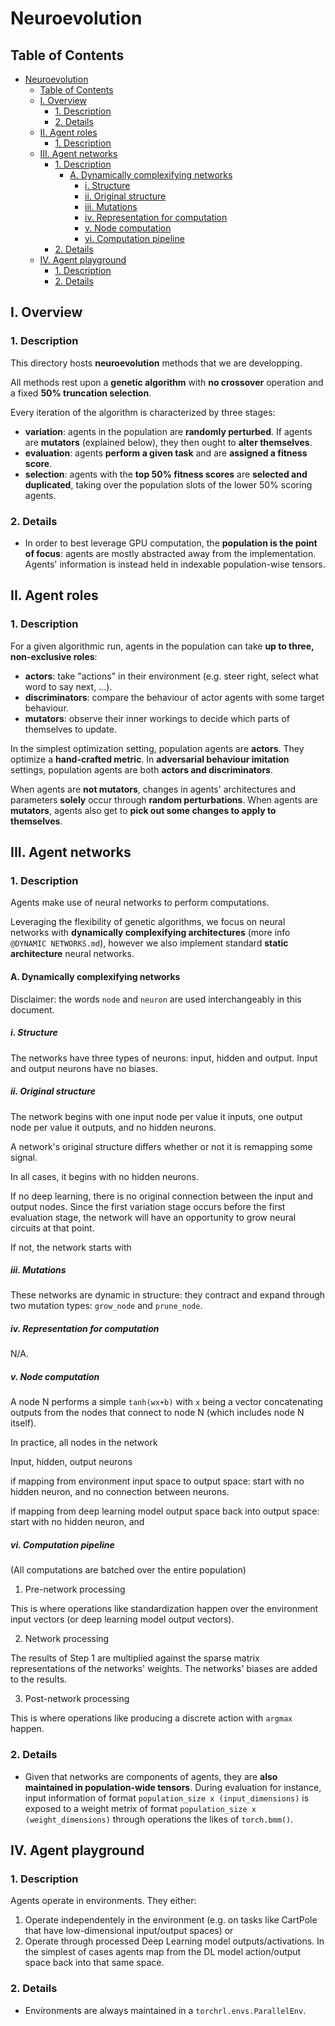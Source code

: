 # Neuroevolution

## Table of Contents
- [Neuroevolution](#neuroevolution)
  - [Table of Contents](#table-of-contents)
  - [I. Overview](#i-overview)
    - [1. Description](#1-description)
    - [2. Details](#2-details)
  - [II. Agent roles](#ii-agent-roles)
    - [1. Description](#1-description-1)
  - [III. Agent networks](#iii-agent-networks)
    - [1. Description](#1-description-2)
      - [A. Dynamically complexifying networks](#a-dynamically-complexifying-networks)
        - [i. Structure](#i-structure)
        - [ii. Original structure](#ii-original-structure)
        - [iii. Mutations](#iii-mutations)
        - [iv. Representation for computation](#iv-representation-for-computation)
        - [v. Node computation](#v-node-computation)
        - [vi. Computation pipeline](#vi-computation-pipeline)
    - [2. Details](#2-details-1)
  - [IV. Agent playground](#iv-agent-playground)
    - [1. Description](#1-description-3)
    - [2. Details](#2-details-2)

## I. Overview

### 1. Description

This directory hosts **neuroevolution** methods that we are developping.

All methods rest upon a **genetic algorithm** with **no crossover** operation and a fixed **50% truncation selection**.

Every iteration of the algorithm is characterized by three stages:
- **variation**: agents in the population are **randomly perturbed**. If agents are **mutators** (explained below), they then ought to **alter themselves**.
- **evaluation**: agents **perform a given task** and are **assigned a fitness score**.
- **selection**: agents with the **top 50% fitness scores** are **selected and duplicated**, taking over the population slots of the lower 50% scoring agents.

### 2. Details

* In order to best leverage GPU computation, the **population is the point of focus**: agents are mostly abstracted away from the implementation. Agents' information is instead held in indexable population-wise tensors.

## II. Agent roles

### 1. Description

For a given algorithmic run, agents in the population can take **up to three, non-exclusive roles**:
- **actors**: take "actions" in their environment (e.g. steer right, select what word to say next, ...).
- **discriminators**: compare the behaviour of actor agents with some target behaviour.
- **mutators**: observe their inner workings to decide which parts of themselves to update.

In the simplest optimization setting, population agents are **actors**. They optimize a **hand-crafted metric**.
In **adversarial behaviour imitation** settings, population agents are both **actors and discriminators**.

When agents are **not mutators**, changes in agents' architectures and parameters **solely** occur through **random perturbations**.
When agents are **mutators**, agents also get to **pick out some changes to apply to themselves**.

## III. Agent networks

### 1. Description

Agents make use of neural networks to perform computations.

Leveraging the flexibility of genetic algorithms, we focus on neural networks with **dynamically complexifying architectures** (more info `@DYNAMIC NETWORKS.md`), however we also implement standard **static architecture** neural networks.

#### A. Dynamically complexifying networks

Disclaimer: the words `node` and `neuron` are used interchangeably in this document.

##### i. Structure

The networks have three types of neurons: input, hidden and output.
Input and output neurons have no biases.

##### ii. Original structure

The network begins with one input node per value it inputs, one output node per value it outputs, and no hidden neurons.

A network's original structure differs whether or not it is remapping some signal.

In all cases, it begins with no hidden neurons.

If no deep learning, there is no original connection between the input and output nodes.
Since the first variation stage occurs before the first evaluation stage, the network will have an opportunity to grow neural circuits at that point.

If not, the network starts with 

##### iii. Mutations

These networks are dynamic in structure: they contract and expand through two mutation types: `grow_node` and `prune_node`.

##### iv. Representation for computation

N/A.

##### v. Node computation

A node N performs a simple `tanh(wx+b)` with `x` being a vector concatenating outputs from the nodes that connect to node N (which includes node N itself).

In practice, all nodes in the network

Input, hidden, output neurons

if mapping from environment input space to output space:
start with no hidden neuron, and no connection between neurons.

if mapping from deep learning model output space back into output space:
start with no hidden neuron, and 

##### vi. Computation pipeline

(All computations are batched over the entire population)

1. Pre-network processing

This is where operations like standardization happen over the environment input vectors (or deep learning model output vectors).

2. Network processing

The results of Step 1 are multiplied against the sparse matrix representations of the networks' weights. The networks' biases are added to the results.

3. Post-network processing

This is where operations like producing a discrete action with `argmax` happen.

### 2. Details

* Given that networks are components of agents, they are **also maintained in population-wide tensors**. During evaluation for instance, input information of format `population_size x (input_dimensions)` is exposed to a weight metrix of format `population_size x (weight_dimensions)` through operations the likes of `torch.bmm()`.

## IV. Agent playground

### 1. Description

Agents operate in environments. They either:
1) Operate independentely in the environment (e.g. on tasks like CartPole that have low-dimensional input/output spaces)
or
2) Operate through processed Deep Learning model outputs/activations. In the simplest of cases agents map from the DL model action/output space back into that same space.

### 2. Details

* Environments are always maintained in a `torchrl.envs.ParallelEnv`.